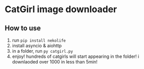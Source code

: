 # CatGirl image downloader

## How to use
1. run `pip install nekolife`
2. install asyncio & aiohttp
3. in a folder, run `py catgirl.py`
4. enjoy! hundreds of catgirls will start appearing in the folder! i downlaoded over 1000 in less than 5min!
